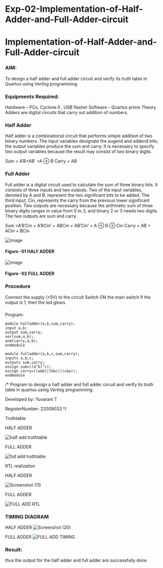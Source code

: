 # Exp-02-Implementation-of-Half-Adder-and-Full-Adder-circuit

# Implementation-of-Half-Adder-and-Full-Adder-circuit
### AIM:
To design a half adder and full adder circuit and verify its truth table in Quartus using Verilog programming.

### Equipments Required:
Hardware – PCs, Cyclone II , USB flasher
Software – Quartus prime
Theory
Adders are digital circuits that carry out addition of numbers.

### Half Adder
Half adder is a combinational circuit that performs simple addition of two binary numbers. The input variables designate the augend and addend bits; the output variables produce the sum and carry. It is necessary to specify two output variables because the result may consist of two binary digits.

Sum = A’B+AB’ =A ⊕ B Carry = AB

### Full Adder
Full adder is a digital circuit used to calculate the sum of three binary bits. It consists of three inputs and two outputs. Two of the input variables, denoted by A and B, represent the two significant bits to be added. The third input, Cin, represents the carry from the previous lower significant position. Two outputs are necessary because the arithmetic sum of three binary digits ranges in value from 0 to 3, and binary 2 or 3 needs two digits. The two outputs are sum and carry.

Sum =A’B’Cin + A’BCin’ + ABCin + AB’Cin’ = A ⊕ B ⊕ Cin Carry = AB + ACin + BCin

 ![image](https://user-images.githubusercontent.com/36288975/163552156-a13e5a56-c638-4110-97d9-8896907c8d25.png)

#### Figure -01 HALF ADDER 


![image](https://user-images.githubusercontent.com/36288975/163552057-b3547877-6d07-45b4-b7e0-bcfebfad9e1d.png)

#### Figure -02 FULL ADDER 

### Procedure

Connect the supply (+5V) to the circuit
Switch ON the main switch
If the output is 1, then the led glows.
### 
Program:
```
module halfadder(a,b,sum,carry);
input a,b;
output sum,carry;
xor(sum,a,b);
and(carry,a,b);
endmodule
```
```
module fulladder(a,b,c,sum,carry);
inputs a,b,c;
outputs sum,carry;
assign sum=((a^b)^c);
assign carry=((a&b)|(b&c)|(c&a));
endmodule
```
/*
Program to design a half adder and full adder circuit and verify its truth table in quartus using Verilog programming.

Developed by: Yuvarani T

RegisterNumber:  22009033
*/

 Truthtable

HALF ADDER

![half add truthtable](https://user-images.githubusercontent.com/121418522/213155894-d0ce5c3f-74aa-47f8-9000-184a933b630f.png)

FULL ADDER

![full add truthtable](https://user-images.githubusercontent.com/121418522/213155976-04b98b6c-20d1-4c7f-93df-4a4341cd5570.png)
 
RTL realization

HALF ADDER

![Screenshot (11)](https://user-images.githubusercontent.com/121418522/211793440-90b0d800-6112-4100-9c37-52166866db60.png)

FULL ADDER

![FULL ADD RTL](https://user-images.githubusercontent.com/121418522/213156336-4835c18e-829e-49ef-90e1-21bf44f3088e.png)

### TIMING DIAGRAM

HALF ADDER
![Screenshot (20)](https://user-images.githubusercontent.com/121418522/211792436-fdcd781f-1b81-449a-bc8c-92445ff46227.png)

FULL ADDER
![FULL ADD TIMING](https://user-images.githubusercontent.com/121418522/213156500-3203f455-fde7-4a7a-b7b6-ef794f82ad34.png)

### Result:
thus the output for the half adder and full adder are successfully done

